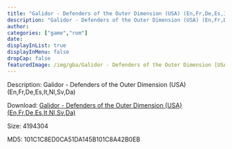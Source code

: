 ```yaml
---
title: "Galidor - Defenders of the Outer Dimension (USA) (En,Fr,De,Es,It,Nl,Sv,Da)"
description: "Galidor - Defenders of the Outer Dimension (USA) (En,Fr,De,Es,It,Nl,Sv,Da)"
author: 
categories: ["game","rom"]
date: 
displayInList: true
displayInMenu: false
dropCap: false
featuredImage: /img/gba/Galidor - Defenders of the Outer Dimension [USA].jpg
---
```


Description: Galidor - Defenders of the Outer Dimension (USA) (En,Fr,De,Es,It,Nl,Sv,Da)

Download: <a style="text-decoration:underline;" href="https://mega.nz/#!bSJg2QgR!laDmLIp6iDeS-e-E4CcftAEbEcw0poKzwLSu6_n83wc" target = "_blank" rel = "nofollow" > Galidor - Defenders of the Outer Dimension (USA) (En,Fr,De,Es,It,Nl,Sv,Da)</a>

Size: 4194304

MD5: 101C1C8ED0CA51DA145B101C8A42B0EB

